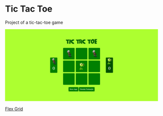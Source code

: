 # Tic Tac Toe

Project of a tic-tac-toe game 

![Screenshot](screenshot.jpg)

[Flex Grid](https://diegofuzinatto.github.io/tic_tac_toe/)
